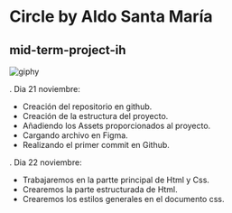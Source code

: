# Circle by Aldo Santa María
## mid-term-project-ih

![giphy](https://user-images.githubusercontent.com/76580/167318130-3f0e5e19-86bc-4278-aaab-a988febcea3f.gif)




. Dia 21 noviembre:
  - Creación del repositorio en github.
  - Creación de la estructura del proyecto.
  - Añadiendo los Assets proporcionados al proyecto.
  - Cargando archivo en Figma.
  - Realizando el primer commit en Github.


. Dia 22 noviembre:
  - Trabajaremos en la partte principal de Html y Css.
  - Crearemos la parte estructurada de Html.
  - Crearemos los estilos generales en el documento css.
